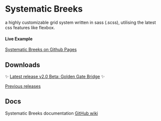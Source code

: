 # Systematic Breeks

a highly customizable grid system written in sass (.scss), utilising the latest css features like flexbox.

#### Live Example
[Systematic Breeks on Github Pages](http://siddacool.github.io/sys-breeks/)

## Downloads

:sparkles: [Latest release v2.0 Beta: Golden Gate Bridge](https://github.com/siddacool/sys-breeks/releases/download/v2.0.beta/sys-breeks-2.0.beta-complete.zip) :sparkles:

[Previous releases](https://github.com/siddacool/sys-breeks/releases)


## Docs

Systematic Breeks documentation [GitHub wiki](https://github.com/siddacool/sys-breeks/wiki/Docs)
